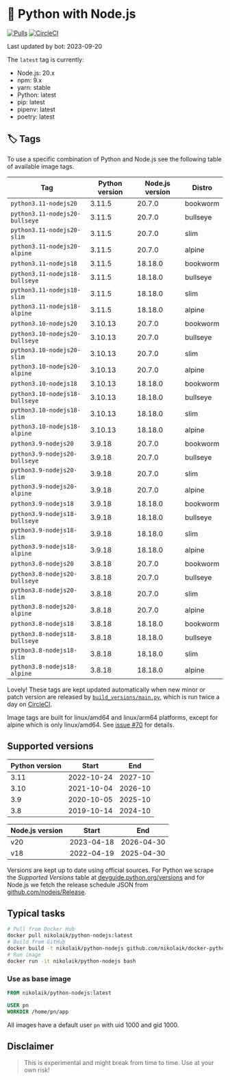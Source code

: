 # 🐳 Python with Node.js

[![Pulls](https://img.shields.io/docker/pulls/nikolaik/python-nodejs.svg?style=flat-square)](https://hub.docker.com/r/nikolaik/python-nodejs/)
[![CircleCI](https://img.shields.io/circleci/project/github/nikolaik/docker-python-nodejs.svg?style=flat-square)](https://circleci.com/gh/nikolaik/docker-python-nodejs)

Last updated by bot: 2023-09-20

The `latest` tag is currently:

- Node.js: 20.x
- npm: 9.x
- yarn: stable
- Python: latest
- pip: latest
- pipenv: latest
- poetry: latest

## 🏷 Tags

To use a specific combination of Python and Node.js see the following table of available image tags.

<!-- TAGS_START -->

Tag | Python version | Node.js version | Distro
--- | --- | --- | ---
`python3.11-nodejs20` | 3.11.5 | 20.7.0 | bookworm
`python3.11-nodejs20-bullseye` | 3.11.5 | 20.7.0 | bullseye
`python3.11-nodejs20-slim` | 3.11.5 | 20.7.0 | slim
`python3.11-nodejs20-alpine` | 3.11.5 | 20.7.0 | alpine
`python3.11-nodejs18` | 3.11.5 | 18.18.0 | bookworm
`python3.11-nodejs18-bullseye` | 3.11.5 | 18.18.0 | bullseye
`python3.11-nodejs18-slim` | 3.11.5 | 18.18.0 | slim
`python3.11-nodejs18-alpine` | 3.11.5 | 18.18.0 | alpine
`python3.10-nodejs20` | 3.10.13 | 20.7.0 | bookworm
`python3.10-nodejs20-bullseye` | 3.10.13 | 20.7.0 | bullseye
`python3.10-nodejs20-slim` | 3.10.13 | 20.7.0 | slim
`python3.10-nodejs20-alpine` | 3.10.13 | 20.7.0 | alpine
`python3.10-nodejs18` | 3.10.13 | 18.18.0 | bookworm
`python3.10-nodejs18-bullseye` | 3.10.13 | 18.18.0 | bullseye
`python3.10-nodejs18-slim` | 3.10.13 | 18.18.0 | slim
`python3.10-nodejs18-alpine` | 3.10.13 | 18.18.0 | alpine
`python3.9-nodejs20` | 3.9.18 | 20.7.0 | bookworm
`python3.9-nodejs20-bullseye` | 3.9.18 | 20.7.0 | bullseye
`python3.9-nodejs20-slim` | 3.9.18 | 20.7.0 | slim
`python3.9-nodejs20-alpine` | 3.9.18 | 20.7.0 | alpine
`python3.9-nodejs18` | 3.9.18 | 18.18.0 | bookworm
`python3.9-nodejs18-bullseye` | 3.9.18 | 18.18.0 | bullseye
`python3.9-nodejs18-slim` | 3.9.18 | 18.18.0 | slim
`python3.9-nodejs18-alpine` | 3.9.18 | 18.18.0 | alpine
`python3.8-nodejs20` | 3.8.18 | 20.7.0 | bookworm
`python3.8-nodejs20-bullseye` | 3.8.18 | 20.7.0 | bullseye
`python3.8-nodejs20-slim` | 3.8.18 | 20.7.0 | slim
`python3.8-nodejs20-alpine` | 3.8.18 | 20.7.0 | alpine
`python3.8-nodejs18` | 3.8.18 | 18.18.0 | bookworm
`python3.8-nodejs18-bullseye` | 3.8.18 | 18.18.0 | bullseye
`python3.8-nodejs18-slim` | 3.8.18 | 18.18.0 | slim
`python3.8-nodejs18-alpine` | 3.8.18 | 18.18.0 | alpine

<!-- TAGS_END -->

Lovely! These tags are kept updated automatically when new minor or patch version are released by [`build_versions/main.py`](./build_versions/main.py), which is run twice a day on [CircleCI](https://circleci.com/gh/nikolaik/docker-python-nodejs).

Image tags are built for linux/amd64 and linux/arm64 platforms, except for alpine which is only linux/amd64. See [issue #70](https://github.com/nikolaik/docker-python-nodejs/issues/70) for details.

## Supported versions

<!-- SUPPORTED_VERSIONS_START -->

Python version | Start | End
--- | --- | ---
3.11 | 2022-10-24 | 2027-10
3.10 | 2021-10-04 | 2026-10
3.9 | 2020-10-05 | 2025-10
3.8 | 2019-10-14 | 2024-10

Node.js version | Start | End
--- | --- | ---
v20 | 2023-04-18 | 2026-04-30
v18 | 2022-04-19 | 2025-04-30

<!-- SUPPORTED_VERSIONS_END -->

Versions are kept up to date using official sources. For Python we scrape the _Supported Versions_ table at [devguide.python.org/versions](https://devguide.python.org/versions/#supported-versions) and for Node.js we fetch the release schedule JSON from [github.com/nodejs/Release](https://github.com/nodejs/Release/blob/main/schedule.json).

## Typical tasks

```bash
# Pull from Docker Hub
docker pull nikolaik/python-nodejs:latest
# Build from GitHub
docker build -t nikolaik/python-nodejs github.com/nikolaik/docker-python-nodejs
# Run image
docker run -it nikolaik/python-nodejs bash
```

### Use as base image

```Dockerfile
FROM nikolaik/python-nodejs:latest

USER pn
WORKDIR /home/pn/app
```

All images have a default user `pn` with uid 1000 and gid 1000.

## Disclaimer

> This is experimental and might break from time to time. Use at your own risk!
